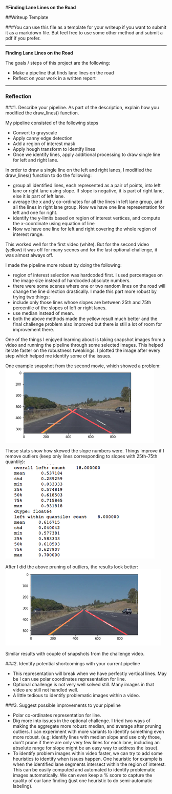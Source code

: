 #**Finding Lane Lines on the Road** 

##Writeup Template

###You can use this file as a template for your writeup if you want to submit it as a markdown file. But feel free to use some other method and submit a pdf if you prefer.

---

**Finding Lane Lines on the Road**

The goals / steps of this project are the following:
* Make a pipeline that finds lane lines on the road
* Reflect on your work in a written report


[//]: # (Image References)

[image1]: ./examples/grayscale.jpg "Grayscale"

---

### Reflection

###1. Describe your pipeline. As part of the description, explain how you modified the draw_lines() function.

My pipeline consisted of the following steps
 * Convert to grayscale
 * Apply canny edge detection
 * Add a region of interest mask
 * Apply hough transform to identify lines
 * Once we identify lines, apply additional processing to draw single line for left and right lane.

In order to draw a single line on the left and right lanes, I modified the draw_lines() function to do the following:
 * group all identified lines, each represented as a  pair of points, into left lane or right lane using slope. If slope is negative, it is part of right lane, else it is part of left lane.
 * average the x and y co-ordinates for all the lines in left lane group, and all the lines in right lane group. Now we have one line representation for left and one for right.
 * identify the y-limits based on region of interest vertices, and compute the x-coordinate using equation of line
 * Now we have one line for left and right covering the whole region of interest range.

This worked well for the first video (white). But for the second video (yellow) it was off for many scenes and for the last optional challenge, it was almost always off.

I made the pipeline more robust by doing the following:
 * region of interest selection was hardcoded first. I used percentages on the image size instead of hardcoded absolute numbers.
 * there were some scenes where one or two random lines on the road will change the line direction drastically. I made this part more robust by trying two things:
  * include only those lines whose slopes are between 25th and 75th percentile of the slopes of left or right lanes. 
  * use median instead of mean.
 * both the above methods made the yellow result much better and the final challenge problem also improved but there is still a lot of room for improvement there.

One of the things I enjoyed learning about is taking snapshot images from a video and running the pipeline through some selected images. This helped iterate faster on the robustness tweakings. I plotted the image after every step which helped me identify some of the issues.

One example snapshot from the second movie, which showed a problem:
![Before the robustness handling](before.png)

These stats show how skewed the slope numbers were. Things improve if I remove outliers (keep only lines corresponding to slopes with 25th-75th quantile):
![Stats](stats.png)

After I did the above pruning of outliers, the results look better:
![After](after.png)

Similar results with couple of snapshots from the challenge video.


###2. Identify potential shortcomings with your current pipeline
* This representation will break when we have perfectly vertical lines. May be I can use polar coordinates representation for line.
* Optional challenge is not very well solved still. Many images in that video are still not handled well.
* A little tedious to identify problematic images within a video.

###3. Suggest possible improvements to your pipeline

* Polar co-ordinates representation for line.
* Dig more into issues in the optional challenge. I tried two ways of making the aggregate more robust: median, and average after pruning outliers. I can experiment with more variants to identify something even more robust. (e.g: identify lines with median slope and use only those, don't prune if there are only very few lines for each lane, including  an absolute range for slope might be an easy way to address the issue).
* To identify problem images within video faster, we can try to add some heuristics to identify when issues happen. One heuristic for example is when the identified lane segments intersect within the region of interest. This can be easily computed and automated to identify problematic images automatically. We can even keep a % score to capture the quality of our lane finding (just one heuristic to do semi-automatic labeling).

